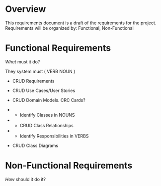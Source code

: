 # Overview

This requirements document is a draft of the requirements for the project. Requirements will be organized by: Functional, Non-Functional

# Functional Requirements
*What* must it do?

They system must ( VERB NOUN ) 
- CRUD Requirements

- CRUD Use Cases/User Stories

- CRUD Domain Models. CRC Cards?
- - Identify Classes in NOUNS
- - CRUD Class Relationships
- - Identify Responsibilities in VERBS

- CRUD Class Diagrams

# Non-Functional Requirements
*How* should it do it?

